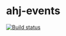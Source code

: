 # ahj-events
[![Build status](https://ci.appveyor.com/api/projects/status/4asvp6rhj97gycqa?svg=true)](https://ci.appveyor.com/project/DmitriyAg1967/ahj-events)